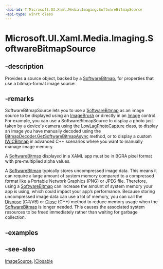 ```yaml
---
-api-id: T:Microsoft.UI.Xaml.Media.Imaging.SoftwareBitmapSource
-api-type: winrt class
---
```


<!-- Class syntax.
public class SoftwareBitmapSource : Windows.UI.Xaml.Media.ImageSource, Windows.Foundation.IClosable, Windows.UI.Xaml.Media.Imaging.ISoftwareBitmapSource
-->

# Microsoft.UI.Xaml.Media.Imaging.SoftwareBitmapSource

## -description
Provides a source object, backed by a [SoftwareBitmap](/uwp/api/windows.graphics.imaging.softwarebitmap), for properties that use a bitmap-format image source.

## -remarks
SoftwareBitmapSource lets you to use a [SoftwareBitmap](/uwp/api/windows.graphics.imaging.softwarebitmap) as an image source to be displayed using an [ImageBrush](../microsoft.ui.xaml.media/imagebrush.md) or directly in an [Image](../microsoft.ui.xaml.controls/image.md) control. For example, you can use a SoftwareBitmapSource to display a photo just taken by a device's camera using the [LowLagPhotoCapture](/uwp/api/windows.media.capture.lowlagphotocapture) class, to display an image you have manually decoded using the [BitmapDecoder.GetSoftwareBitmapAsync](/uwp/api/windows.graphics.imaging.bitmapdecoder.getsoftwarebitmapasync) method, or to display a custom [IWICBitmap](/windows/desktop/api/wincodec/nn-wincodec-iwicbitmap) in advanced C++ scenarios where you want to manually manage image memory.

A [SoftwareBitmap](/uwp/api/windows.graphics.imaging.softwarebitmap) displayed in a XAML app must be in BGRA pixel format with pre-multiplied alpha values.

A [SoftwareBitmap](/uwp/api/windows.graphics.imaging.softwarebitmap) typically stores uncompressed image data. This means it can require a large amount of system memory compared to a compressed format like a Portable Network Graphics (PNG) or JPEG file. Therefore, using a [SoftwareBitmap](/uwp/api/windows.graphics.imaging.softwarebitmap) can increase the amount of system memory your app is using, which could impact your app’s performance. Because storing uncompressed image data can use a lot of memory, you can call the [Dispose](/windows/windows-app-sdk/api/winrt/microsoft.ui.xaml.media.imaging.softwarebitmapsource.dispose) (C#/VB) or [Close](softwarebitmapsource_close_811482585.md) (C++) method to reduce memory usage when the [SoftwareBitmap](/uwp/api/windows.graphics.imaging.softwarebitmap) is longer needed. This causes the associated system resources to be freed immediately rather than waiting for garbage collection.

## -examples

## -see-also
[ImageSource](../microsoft.ui.xaml.media/imagesource.md), [IClosable](/uwp/api/windows.foundation.iclosable)
